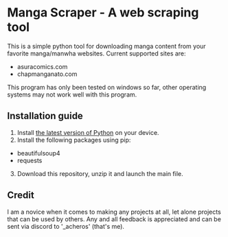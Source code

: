 # Manga Scraper - A web scraping tool
This is a simple python tool for downloading manga content from your favorite manga/manwha websites. Current supported sites are:
- asuracomics.com
- chapmanganato.com

This program has only been tested on windows so far, other operating systems may not work well with this program.

## Installation guide
1. Install [the latest version of Python](https://www.python.org/downloads/) on your device.
2. Install the following packages using pip:
  - beautifulsoup4
  - requests
3. Download this repository, unzip it and launch the main file.

## Credit
I am a novice when it comes to making any projects at all, let alone projects that can be used by others. Any and all feedback is appreciated and can be sent via discord to '_acheros' (that's me).
